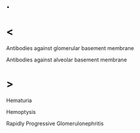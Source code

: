 # .

# <

Antibodies against glomerular basement membrane

Antibodies against alveolar basement membrane

# >

Hematuria

Hemoptysis

Rapidly Progressive Glomerulonephritis
